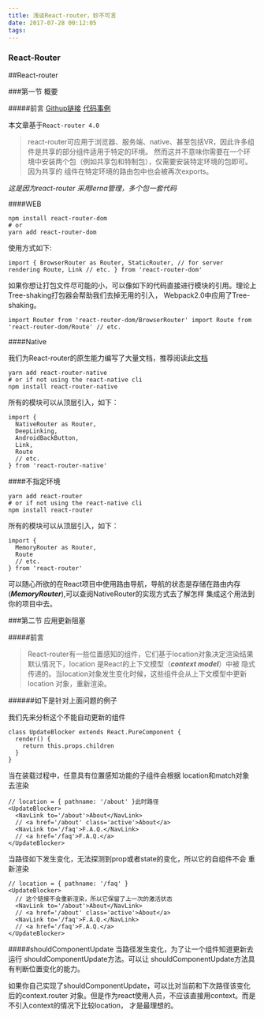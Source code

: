 ```yaml
---
title: 浅谈React-router，妙不可言
date: 2017-07-28 00:12:05
tags:
---
```


### React-Router 


##React-router

###第一节 概要

#####前言
[Githup链接](https://github.com/ReactTraining/react-router)
[代码事例](https://reacttraining.com/)

本文章基于`React-router 4.0`


>react-router可应用于浏览器、服务端、native、甚至包括VR，因此许多组件是共享的部分组件适用于特定的环境。
>然而这并不意味你需要在一个环境中安装两个包（例如共享包和特制包），仅需要安装特定环境的包即可。因为共享的
>组件在特定环境的路由包中也会被再次exports。




*这是因为react-router 采用lerna管理，多个包一套代码*

####WEB
```
npm install react-router-dom
# or
yarn add react-router-dom
```

使用方式如下:

`
import {
  BrowserRouter as Router,
  StaticRouter, // for server rendering
  Route,
  Link
  // etc.
} from 'react-router-dom'
`

如果你想让打包文件尽可能的小，可以像如下的代码直接进行模块的引用。理论上Tree-shaking打包器会帮助我们去掉无用的引入，
Webpack2.0中应用了Tree-shaking。


`
import Router from 'react-router-dom/BrowserRouter'
import Route from 'react-router-dom/Route'
// etc.
`

####Native

我们为React-router的原生能力编写了大量文档，推荐阅读此[文档]()

```
yarn add react-router-native
# or if not using the react-native cli
npm install react-router-native
```

所有的模块可以从顶层引入，如下：

```
import {
  NativeRouter as Router,
  DeepLinking,
  AndroidBackButton,
  Link,
  Route
  // etc.
} from 'react-router-native'

```

####不指定环境

```
yarn add react-router
# or if not using the react-native cli
npm install react-router
```
所有的模块可以从顶层引入，如下：

```
import {
  MemoryRouter as Router,
  Route
  // etc.
} from 'react-router'

```
可以随心所欲的在React项目中使用路由导航，导航的状态是存储在路由内存
(***MemoryRouter***),可以查阅NativeRouter的实现方式去了解怎样
集成这个用法到你的项目中去。


###第二节 应用更新阻塞

#####前言
 >React-router有一些位置感知的组件，它们基于location对象决定渲染结果
 >默认情况下，location 是React的上下文模型（***context model***）中被
 >隐式传递的。当location对象发生变化时候，这些组件会从上下文模型中更新location
 >对象，重新渲染。
 
######如下是针对上面问题的例子

我们先来分析这个不能自动更新的组件

```
class UpdateBlocker extends React.PureComponent {
  render() {
    return this.props.children
  }
}
```

当<UpdateBlocker>在装载过程中，任意具有位置感知功能的子组件会根据 location和match对象
去渲染

```
// location = { pathname: '/about' }此时路径
<UpdateBlocker>
  <NavLink to='/about'>About</NavLink>
  // <a href='/about' class='active'>About</a>
  <NavLink to='/faq'>F.A.Q.</NavLink>
  // <a href='/faq'>F.A.Q.</a>
</UpdateBlocker>
```

当路径如下发生变化，<UpdateBlocker>无法探测到prop或者state的变化，所以它的自组件不会
重新渲染
```
// location = { pathname: '/faq' }
<UpdateBlocker>
  // 这个链接不会重新渲染，所以它保留了上一次的激活状态
  <NavLink to='/about'>About</NavLink>
  // <a href='/about' class='active'>About</a>
  <NavLink to='/faq'>F.A.Q.</NavLink>
  // <a href='/faq'>F.A.Q.</a>
</UpdateBlocker>
```

#####shouldComponentUpdate
当路径发生变化，为了让一个组件知道更新去运行 shouldComponentUpdate方法。可以让
shouldComponentUpdate方法具有判断位置变化的能力。

如果你自己实现了shouldComponentUpdate，可以比对当前和下次路径该变化后的context.router
对象。但是作为react使用人员，不应该直接用context。而是不引入context的情况下比较location，
才是最理想的。


 
 
 
 










